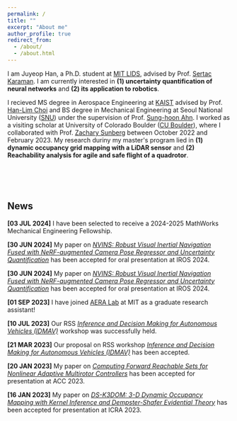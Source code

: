 ```yaml
---
permalink: /
title: ""
excerpt: "About me"
author_profile: true
redirect_from: 
  - /about/
  - /about.html
---
```


I am Juyeop Han, a Ph.D. student at [MIT LIDS](https://lids.mit.edu/), advised by Prof. [Sertac Karaman](https://karaman.mit.edu/). I am currently interested in **(1) uncertainty quantification of neural networks** and **(2) its application to robotics**.

I recieved MS degree in Aerospace Engineering at [KAIST](https://www.kaist.ac.kr/) advised by Prof. [Han-Lim Choi](https://lics.kaist.ac.kr/) and BS degree in Mechanical Engineering at Seoul National University ([SNU](https://www.snu.ac.kr/)) under the supervision of Prof. [Sung-hoon Ahn](https://fab.snu.ac.kr/team/professor.php). I worked as a visiting scholar at University of Colorado Boulder ([CU Boulder](https://www.colorado.edu/)), where I collaborated with Prof. [Zachary Sunberg](https://zachary.sunberg.net/) between October 2022 and February 2023. My research duriny my master's program lied in **(1) dynamic occupancy grid mapping with a LiDAR sensor** and **(2) Reachability analysis for agile and safe flight of a quadrotor**. 
 
 <br/> <br/> <br/>
## **News**

**\[03 JUL 2024\]** I have been selected to receive a 2024-2025 MathWorks Mechanical Engineering Fellowship.

 **\[30 JUN 2024\]** My paper on *[NVINS: Robust Visual Inertial Navigation Fused with NeRF-augmented Camera Pose Regressor and Uncertainty Quantification](https://arxiv.org/abs/2404.01400)* has been accepted for oral presentation at IROS 2024.

 **\[30 JUN 2024\]** My paper on *[NVINS: Robust Visual Inertial Navigation Fused with NeRF-augmented Camera Pose Regressor and Uncertainty Quantification](https://arxiv.org/abs/2404.01400)* has been accepted for oral presentation at IROS 2024.

 **\[01 SEP 2023\]** I have joined [AERA Lab](https://aera.mit.edu/) at MIT as a graduate research assistant!

 **\[10 JUL 2023\]** Our RSS *[Inference and Decision Making for Autonomous Vehicles (IDMAV)](https://sites.google.com/view/idmav-workshop-rss-2023/home)* workshop was successfully held.
 
 **\[21 MAR 2023\]** Our proposal on RSS workshop *[Inference and Decision Making for Autonomous Vehicles (IDMAV)](https://sites.google.com/view/idmav-workshop-rss-2023/home)* has been accepted.
 
**\[20 JAN 2023\]** My paper on *[Computing Forward Reachable Sets for Nonlinear Adaptive Multirotor Controllers](https://arxiv.org/abs/2209.07780)* has been accepted for presentation at ACC 2023. 
 
**\[16 JAN 2023\]** My paper on *[DS-K3DOM: 3-D Dynamic Occupancy Mapping with Kernel Inference and Dempster-Shafer Evidential Theory](https://arxiv.org/abs/2209.07764)* has been accepted for presentation at ICRA 2023. 
